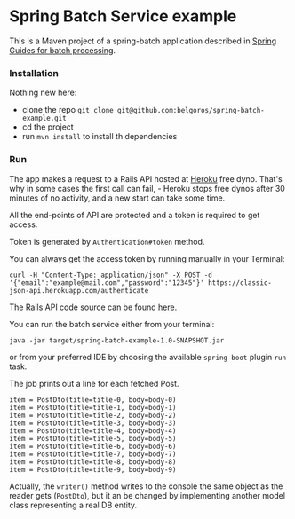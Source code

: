 # Spring Batch Service example

This is a Maven project of a spring-batch application described in [Spring Guides for batch processing](https://spring.io/guides/gs/batch-processing/).

### Installation

Nothing new here:
- clone the repo `git clone git@github.com:belgoros/spring-batch-example.git`
- cd the project
- run `mvn install` to install th dependencies

### Run

The app makes a request to a Rails API hosted at [Heroku](https://classic-json-api.herokuapp.com) free dyno.
That's why in some cases the first call can fail, - Heroku stops free dynos after 30 minutes of no activity, and a new start can take some time.

All the end-points of API are protected and a token is required to get access.

Token is generated by `Authentication#token` method.

You can always get the access token by running manually in your Terminal:
```
curl -H "Content-Type: application/json" -X POST -d '{"email":"example@mail.com","password":"12345"}' https://classic-json-api.herokuapp.com/authenticate
```

The Rails API code source can be found [here](https://github.com/belgoros/classic-json-api).

You can run the batch service either from your terminal:
```
java -jar target/spring-batch-example-1.0-SNAPSHOT.jar
```

or from your preferred IDE by choosing the available `spring-boot` plugin `run` task.

The job prints out a line for each fetched Post.
```
item = PostDto(title=title-0, body=body-0)
item = PostDto(title=title-1, body=body-1)
item = PostDto(title=title-2, body=body-2)
item = PostDto(title=title-3, body=body-3)
item = PostDto(title=title-4, body=body-4)
item = PostDto(title=title-5, body=body-5)
item = PostDto(title=title-6, body=body-6)
item = PostDto(title=title-7, body=body-7)
item = PostDto(title=title-8, body=body-8)
item = PostDto(title=title-9, body=body-9)
```
Actually, the `writer()` method writes to the console the same object as the reader gets (`PostDto`), but it an be changed by implementing another model class representing a real DB entity.

